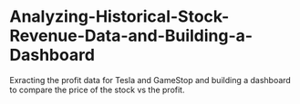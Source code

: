 # Analyzing-Historical-Stock-Revenue-Data-and-Building-a-Dashboard
Exracting the profit data for Tesla and GameStop and building a dashboard to compare the price of the stock vs the profit.
